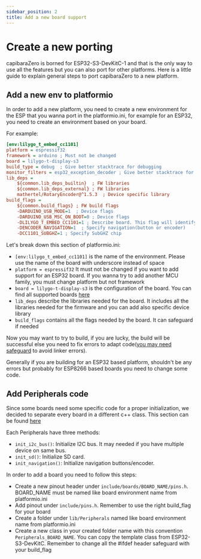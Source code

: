 ```yaml
---
sidebar_position: 2
title: Add a new board support
---
```


# Create a new porting

capibaraZero is borned for ESP32-S3-DevKitC-1 and that is the only way to use all the features but you can also port for other platforms. Here is a little guide to explain general steps to port capibaraZero to a new platform.

## Add a new env to platformio

In order to add a new platform, you need to create a new environment for the ESP that you wanna port in the platformio.ini, for example for an ESP32, you need to create an environment based on your board. 

For example:

```ini
[env:lilygo_t_embed_cc1101]
platform = espressif32
framework = arduino ; Must not be changed
board = lilygo-t-display-s3
build_type = debug  ; Give better stacktrace for debugging
monitor_filters = esp32_exception_decoder ; Give better stacktrace for debugging
lib_deps = 
	${common.lib_deps_builtin}  ; FW libraries
	${common.lib_deps_external} ; FW libraries
	mathertel/RotaryEncoder@^1.5.3  ; Device specific library
build_flags = 
	${common.build_flags} ; FW build flags
	-DARDUINO_USB_MODE=1  ; Device flags
	-DARDUINO_USB_MSC_ON_BOOT=0 ; Device flags
	-DLILYGO_T_EMBED_CC1101=1 ; Describe board. This flag will identify your board in fw code
	-DENCODER_NAVIGATION=1  ; Specify navigation(button or encoder)
	-DCC1101_SUBGHZ=1 ; Specify SubGHZ chip
```

Let's break down this section of platformio.ini:

- `[env:lilygo_t_embed_cc1101]` is the name of the environment. Please use the name of the board with underscore instead of space
- `platform = espressif32` It must not be changed if you want to add support for an ESP32 board. If you wanna try to add another MCU family, you must change platform but not framework
- `board = lilygo-t-display-s3` is the configuration of the board. You can find all supported boards [here](https://registry.platformio.org/platforms/platformio/espressif32/boards)
- `lib_deps` describe the libraries needed for the board. It includes all the libraries needed for the firmware and you can add also specific device library
- `build_flags` contains all the flags needed by the board. It can safeguard if needed

Now you may want to try to build, if you are lucky, the build will be successful else you need to fix errors to adapt code([you may need safeguard](#add-safeguard) to avoid linker errors).

Generally if you are building for an ESP32 based platform, shouldn't be any errors but probably for ESP8266 based boards you need to change some code.

## Add Peripherals code

Since some boards need some specific code for a proper initialization, we decided to separate every board in a different c++ class. This section can be found [here](https://github.com/CapibaraZero/fw/tree/main/lib/Peripherals)

Each Peripherals have three methods:

- `init_i2c_bus()`: Initialize I2C bus. It may needed if you have multiple device on same bus.
- `init_sd()`: Initialize SD card. 
- `init_navigation()`: Initialize navigation buttons/encoder.

In order to add a board you need to follow this steps:

- Create a new pinout header under `include/boards/BOARD_NAME/pins.h`. BOARD_NAME must be named like board environment name from platformio.ini
- Add pinout under `include/pins.h`. Remember to use the right build_flag for your board
- Create a folder under `lib/Peripherals` named like board environment name from platformio.ini
- Create a new class in your created folder name with this convention `Peripherals_BOARD_NAME`. You can copy the template class from ESP32-S3-DevKitC. Remember to change all the #ifdef header safeguard with your build_flag